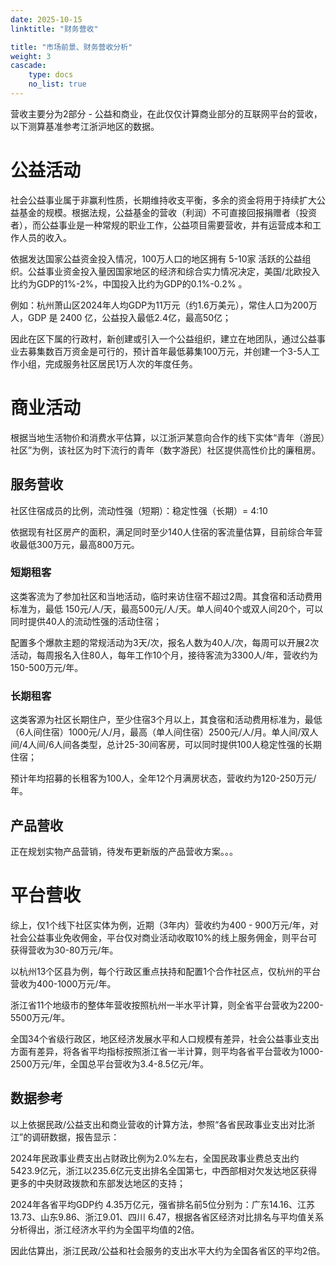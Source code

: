 ```yaml
---
date: 2025-10-15
linktitle: "财务营收"

title: "市场前景、财务营收分析"
weight: 3
cascade:
    type: docs
    no_list: true
---
```



营收主要分为2部分 - 公益和商业，在此仅仅计算商业部分的互联网平台的营收，以下测算基准参考江浙沪地区的数据。

# 公益活动
社会公益事业属于非赢利性质，长期维持收支平衡，多余的资金将用于持续扩大公益基金的规模。根据法规，公益基金的营收（利润）不可直接回报捐赠者（投资者），而公益事业是一种常规的职业工作，公益项目需要营收，并有运营成本和工作人员的收入。

依据发达国家公益资金投入情况，100万人口的地区拥有 5-10家 活跃的公益组织。公益事业资金投入量因国家地区的经济和综合实力情况决定，美国/北欧投入比约为GDP的1%-2%，中国投入比约为GDP的0.1%-0.2% 。

例如：杭州萧山区2024年人均GDP为11万元（约1.6万美元），常住人口为200万人，GDP 是 2400 亿，公益投入最低2.4亿，最高50亿；

因此在区下属的行政村，新创建或引入一个公益组织，建立在地团队，通过公益事业去募集数百万资金是可行的，预计首年最低募集100万元，并创建一个3-5人工作小组，完成服务社区居民1万人次的年度任务。

# 商业活动
根据当地生活物价和消费水平估算，以江浙沪某意向合作的线下实体“青年（游民）社区”为例，该社区为时下流行的青年（数字游民）社区提供高性价比的廉租房。

## 服务营收

社区住宿成员的比例，流动性强（短期）：稳定性强（长期）= 4:10

依据现有社区房产的面积，满足同时至少140人住宿的客流量估算，目前综合年营收最低300万元，最高800万元。

### 短期租客

这类客流为了参加社区和当地活动，临时来访住宿不超过2周。其食宿和活动费用标准为，最低 150元/人/天，最高500元/人/天。单人间40个或双人间20个，可以同时提供40人的流动性强的活动住宿；

配置多个爆款主题的常规活动为3天/次，报名人数为40人/次，每周可以开展2次活动，每周报名入住80人，每年工作10个月，接待客流为3300人/年，营收约为 150-500万元/年。

### 长期租客

这类客源为社区长期住户，至少住宿3个月以上，其食宿和活动费用标准为，最低（6人间住宿）1000元/人/月，最高（单人间住宿）2500元/人/月。单人间/双人间/4人间/6人间各类型，总计25-30间客房，可以同时提供100人稳定性强的长期住宿；

预计年均招募的长租客为100人，全年12个月满房状态，营收约为120-250万元/年。


## 产品营收

正在规划实物产品营销，待发布更新版的产品营收方案。。。


# 平台营收

综上，仅1个线下社区实体为例，近期（3年内）营收约为400 - 900万元/年，对社会公益事业免收佣金，平台仅对商业活动收取10%的线上服务佣金，则平台可获得营收为30-80万元/年。

以杭州13个区县为例，每个行政区重点扶持和配置1个合作社区点，仅杭州的平台营收为400-1000万元/年。

浙江省11个地级市的整体年营收按照杭州一半水平计算，则全省平台营收为2200-5500万元/年。

全国34个省级行政区，地区经济发展水平和人口规模有差异，社会公益事业支出方面有差异，将各省平均指标按照浙江省一半计算，则平均各省平台营收为1000-2500万元/年，全国总平台营收为3.4-8.5亿元/年。


## 数据参考

以上依据民政/公益支出和商业营收的计算方法，参照“各省民政事业支出对比浙江”的调研数据，报告显示：

2024年民政事业费支出占财政比例为2.0%左右，全国民政事业费总支出约5423.9亿元，浙江以235.6亿元支出排名全国第七，中西部相对欠发达地区获得更多的中央财政拨款和东部发达地区的支持；

2024年各省平均GDP约 4.35万亿元，强省排名前5位分别为：广东14.16、江苏13.73、山东9.86、浙江9.01、四川 6.47，根据各省区经济对比排名与平均值关系分析得出，浙江经济水平约为全国平均值的2倍。

因此估算出，浙江民政/公益和社会服务的支出水平大约为全国各省区的平均2倍。
